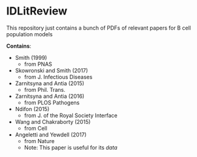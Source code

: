 # IDLitReview
This repository just contains a bunch of PDFs of relevant papers for B cell population models

**Contains**:
* Smith (1999)
  - from PNAS
* Skowronski and Smith (2017)
  - from J. Infectious Diseases
* Zarnitsyna and Antia (2015)
  - from Phil. Trans.
* Zarnitsyna and Antia (2016)
  - from PLOS Pathogens
* Ndifon (2015)
  - from J. of the Royal Society Interface
* Wang and Chakraborty (2015)
  - from Cell
* Angeletti and Yewdell (2017)
  - from Nature
  - Note: This paper is useful for its *data*
